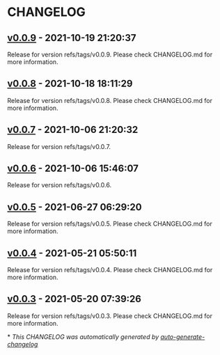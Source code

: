 # CHANGELOG

## [v0.0.9](https://github.com/tomarv2/terraform-aws-lambda/releases/tag/v0.0.9) - 2021-10-19 21:20:37

Release for version refs/tags/v0.0.9. Please check CHANGELOG.md for more information.

## [v0.0.8](https://github.com/tomarv2/terraform-aws-lambda/releases/tag/v0.0.8) - 2021-10-18 18:11:29

Release for version refs/tags/v0.0.8. Please check CHANGELOG.md for more information.

## [v0.0.7](https://github.com/tomarv2/terraform-aws-lambda/releases/tag/v0.0.7) - 2021-10-06 21:20:32

Release for version refs/tags/v0.0.7.

## [v0.0.6](https://github.com/tomarv2/terraform-aws-lambda/releases/tag/v0.0.6) - 2021-10-06 15:46:07

Release for version refs/tags/v0.0.6.

## [v0.0.5](https://github.com/tomarv2/terraform-aws-lambda/releases/tag/v0.0.5) - 2021-06-27 06:29:20

Release for version refs/tags/v0.0.5. Please check CHANGELOG.md for more information.

## [v0.0.4](https://github.com/tomarv2/terraform-aws-lambda/releases/tag/v0.0.4) - 2021-05-21 05:50:11

Release for version refs/tags/v0.0.4. Please check CHANGELOG.md for more information.

## [v0.0.3](https://github.com/tomarv2/terraform-aws-lambda/releases/tag/v0.0.3) - 2021-05-20 07:39:26

Release for version refs/tags/v0.0.3. Please check CHANGELOG.md for more information.

\* *This CHANGELOG was automatically generated by [auto-generate-changelog](https://github.com/BobAnkh/auto-generate-changelog)*
